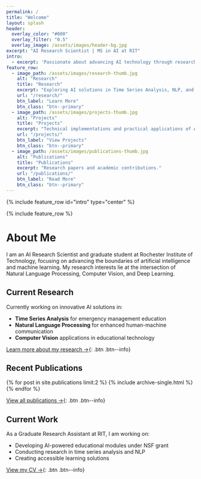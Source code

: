 ```yaml
---
permalink: /
title: "Welcome"
layout: splash
header:
  overlay_color: "#000"
  overlay_filter: "0.5"
  overlay_image: /assets/images/header-bg.jpg
excerpt: "AI Research Scientist | MS in AI at RIT"
intro: 
  - excerpt: 'Passionate about advancing AI technology through research and innovation.'
feature_row:
  - image_path: /assets/images/research-thumb.jpg
    alt: "Research"
    title: "Research"
    excerpt: "Exploring AI solutions in Time Series Analysis, NLP, and Computer Vision."
    url: "/research/"
    btn_label: "Learn More"
    btn_class: "btn--primary"
  - image_path: /assets/images/projects-thumb.jpg
    alt: "Projects"
    title: "Projects"
    excerpt: "Technical implementations and practical applications of AI/ML."
    url: "/projects/"
    btn_label: "View Projects"
    btn_class: "btn--primary"
  - image_path: /assets/images/publications-thumb.jpg
    alt: "Publications"
    title: "Publications"
    excerpt: "Research papers and academic contributions."
    url: "/publications/"
    btn_label: "Read More"
    btn_class: "btn--primary"
---
```


{% include feature_row id="intro" type="center" %}

{% include feature_row %}

# About Me

I am an AI Research Scientist and graduate student at Rochester Institute of Technology, focusing on advancing the boundaries of artificial intelligence and machine learning. My research interests lie at the intersection of Natural Language Processing, Computer Vision, and Deep Learning.

## Current Research

Currently working on innovative AI solutions in:
- **Time Series Analysis** for emergency management education
- **Natural Language Processing** for enhanced human-machine communication
- **Computer Vision** applications in educational technology

[Learn more about my research →](/research/){: .btn .btn--info}

## Recent Publications

{% for post in site.publications limit:2 %}
  {% include archive-single.html %}
{% endfor %}

[View all publications →](/publications/){: .btn .btn--info}

## Current Work

As a Graduate Research Assistant at RIT, I am working on:
- Developing AI-powered educational modules under NSF grant
- Conducting research in time series analysis and NLP
- Creating accessible learning solutions

[View my CV →](/cv/){: .btn .btn--info} 